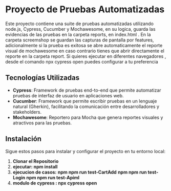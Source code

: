 # Proyecto de Pruebas Automatizadas

Este proyecto contiene una suite de pruebas automatizadas utilizando node.js, Cypress, Cucumber y Mochawesome, en su logica, guarda las evidencias de las pruebas en la carpeta reports, en index.html . En la carpeta screemshop se guardan las capturas de pantalla por features, adicionalmente si la prueba es exitosa se abre automaticamente el reporte visual de mochawesome en caso contrario tienes que abrir directamente el reporte en la carpeta report.
Si quieres ejecutar en diferentes navegadores , desde el comando npx cypress open puedes configurar a tu preferencia 

## Tecnologías Utilizadas

- **Cypress**: Framework de pruebas end-to-end que permite automatizar pruebas de interfaz de usuario en aplicaciones web.
- **Cucumber**: Framework que permite escribir pruebas en un lenguaje natural (Gherkin), facilitando la comunicación entre desarrolladores y stakeholders.
- **Mochawesome**: Reportero para Mocha que genera reportes visuales y atractivos para las pruebas.

## Instalación

Sigue estos pasos para instalar y configurar el proyecto en tu entorno local:

1. **Clonar el Repositorio**
2. **ejecutar: npm install**
3. **ejecucion de casos:**
    **npm npm run test-CartAdd**
    **npm npm run test-Login**
    **npm npm run test-Apiml**
4. **modulo de cypress : npx cypress open**
